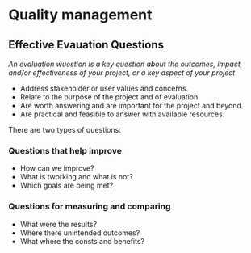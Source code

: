 # Quality management

## Effective Evauation Questions
*An evaluation wuestion is a key question about the outcomes, impact, and/or effectiveness of your project, or a key aspect of your project*

* Address stakeholder or user values and concerns.
* Relate to the purpose of the project and of evaluation.
* Are worth answering and are important for the project and beyond.
* Are practical and feasible to answer with available resources.

There are two types of questions:

### Questions that help improve
* How can we improve?
* What is tworking and what is not?
* Which goals are being met?

### Questions for measuring and comparing
* What were the results?
* Where there unintended outcomes?
* What where the consts and benefits?

